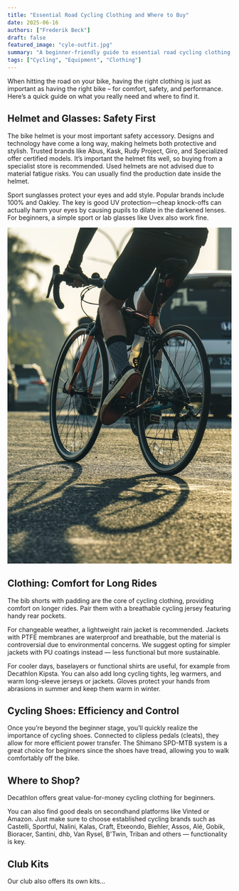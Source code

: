 ```yaml
---
title: "Essential Road Cycling Clothing and Where to Buy"
date: 2025-06-16
authors: ["Frederik Beck"]
draft: false
featured_image: "cyle-outfit.jpg"
summary: "A beginner-friendly guide to essential road cycling clothing, safety gear, and where to purchase them."
tags: ["Cycling", "Equipment", "Clothing"]
---
```




When hitting the road on your bike, having the right clothing is just as important as having the right bike – for comfort, safety, and performance. Here’s a quick guide on what you really need and where to find it.

## Helmet and Glasses: Safety First

The bike helmet is your most important safety accessory. Designs and technology have come a long way, making helmets both protective and stylish. Trusted brands like Abus, Kask, Rudy Project, Giro, and Specialized offer certified models. It’s important the helmet fits well, so buying from a specialist store is recommended. Used helmets are not advised due to material fatigue risks. You can usually find the production date inside the helmet.

Sport sunglasses protect your eyes and add style. Popular brands include 100% and Oakley. The key is good UV protection—cheap knock-offs can actually harm your eyes by causing pupils to dilate in the darkened lenses. For beginners, a simple sport or lab glasses like Uvex also work fine.

![Early morning meetup](cyle-outfit.jpg)

## Clothing: Comfort for Long Rides

The bib shorts with padding are the core of cycling clothing, providing comfort on longer rides. Pair them with a breathable cycling jersey featuring handy rear pockets.

For changeable weather, a lightweight rain jacket is recommended. Jackets with PTFE membranes are waterproof and breathable, but the material is controversial due to environmental concerns. We suggest opting for simpler jackets with PU coatings instead — less functional but more sustainable.

For cooler days, baselayers or functional shirts are useful, for example from Decathlon Kipsta. You can also add long cycling tights, leg warmers, and warm long-sleeve jerseys or jackets. Gloves protect your hands from abrasions in summer and keep them warm in winter.

## Cycling Shoes: Efficiency and Control

Once you’re beyond the beginner stage, you’ll quickly realize the importance of cycling shoes. Connected to clipless pedals (cleats), they allow for more efficient power transfer. The Shimano SPD-MTB system is a great choice for beginners since the shoes have tread, allowing you to walk comfortably off the bike.

## Where to Shop?

Decathlon offers great value-for-money cycling clothing for beginners.

You can also find good deals on secondhand platforms like Vinted or Amazon. Just make sure to choose established cycling brands such as Castelli, Sportful, Nalini, Kalas, Craft, Etxeondo, Biehler, Assos, Alé, Gobik, Bioracer, Santini, dhb, Van Rysel, B'Twin, Triban and others — functionality is key.

## Club Kits

Our club also offers its own kits...
